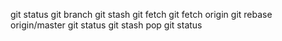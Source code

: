 git status
git branch
git stash
git fetch
git fetch origin
git rebase origin/master
git status
git stash pop
git status
